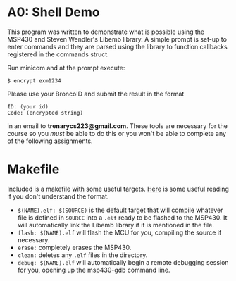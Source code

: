 # A0: Shell Demo

This program was written to demonstrate what is possible using the MSP430 and Steven Wendler's Libemb library. A simple prompt is set-up to enter commands and they are parsed using the library to function callbacks registered in the commands struct.

Run minicom and at the prompt execute:

	$ encrypt exm1234

Please use your BroncoID and submit the result in the format

	ID: (your id)
	Code: (encrypted string)

in an email to __trenarycs223@gmail.com__. These tools are necessary for the course so you _must_ be able to do this or you won't be able to complete any of the following assignments.

# Makefile

Included is a makefile with some useful targets. [Here](http://www.opussoftware.com/tutorial/TutMakefile.htm) is some useful reading if you don't understand the format.

* `$(NAME).elf: $(SOURCE)` is the default target that will compile whatever file is defined in `SOURCE` into a `.elf` ready to be flashed to the MSP430. It will automatically link the Libemb library if it is mentioned in the file.
* `flash: $(NAME).elf` will flash the MCU for you, compiling the source if necessary.
* `erase:` completely erases the MSP430.
* `clean:` deletes any `.elf` files in the directory.
* `debug: $(NAME).elf` will automatically begin a remote debugging session for you, opening up the msp430-gdb command line.
